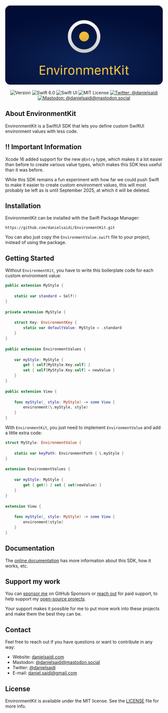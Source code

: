 <p align="center">
    <img src ="Resources/Logo_Rounded.png" alt="EnvironmentKit Logo" title="EnvironmentKit" />
</p>

<p align="center">
    <img src="https://img.shields.io/github/v/release/danielsaidi/EnvironmentKit?color=%2300550&sort=semver" alt="Version" title="Version" />
    <img src="https://img.shields.io/badge/swift-6.0-orange.svg" alt="Swift 6.0" />
    <img src="https://img.shields.io/badge/platform-SwiftUI-blue.svg" alt="Swift UI" title="Swift UI" />
    <img src="https://img.shields.io/github/license/danielsaidi/EnvironmentKit" alt="MIT License" title="MIT License" />
    <a href="https://twitter.com/danielsaidi"><img src="https://img.shields.io/twitter/url?label=Twitter&style=social&url=https%3A%2F%2Ftwitter.com%2Fdanielsaidi" alt="Twitter: @danielsaidi" title="Twitter: @danielsaidi" /></a>
    <a href="https://mastodon.social/@danielsaidi"><img src="https://img.shields.io/mastodon/follow/000253346?label=mastodon&style=social" alt="Mastodon: @danielsaidi@mastodon.social" title="Mastodon: @danielsaidi@mastodon.social" /></a>
</p>



## About EnvironmentKit

EnvironmentKit is a SwiftUI SDK that lets you define custom SwiftUI environment values with less code.


## ‼️ Important Information

Xcode 16 added support for the new `@Entry` type, which makes it a lot easier than before to create various value types, which makes this SDK less useful than it was before.

While this SDK remains a fun experiment with how far we could push Swift to make it easier to create custom environment values, this will most probably be left as is until September 2025, at which it will be deleted.



## Installation

EnvironmentKit can be installed with the Swift Package Manager:

```
https://github.com/danielsaidi/EnvironmentKit.git
```

You can also just copy the `EnvironmentValue.swift` file to your project, instead of using the package.



## Getting Started

Without `EnvironmentKit`, you have to write this boilerplate code for each custom environment value:

```swift
public extension MyStyle {
    
    static var standard = Self()
}

private extension MyStyle {

    struct Key: EnvironmentKey {
        static var defaultValue: MyStyle = .standard
    }
}

public extension EnvironmentValues {

    var myStyle: MyStyle {
        get { self[MyStyle.Key.self] }
        set { self[MyStyle.Key.self] = newValue }
    }
}

public extension View {

    func myStyle(_ style: MyStyle) -> some View {
        environment(\.myStyle, style)
    }
}
```

With `EnvironmentKit`, you just need to implement `EnvironmentValue` and add a little extra code:

```swift
struct MyStyle: EnvironmentValue { 
    
    static var keyPath: EnvironmentPath { \.myStyle }    
}

extension EnvironmentValues {

    var myStyle: MyStyle {
        get { get() } set { set(newValue) }
    }
}

extension View {

    func myStyle(_ style: MyStyle) -> some View {
        environment(style)
    }
}
```



## Documentation

The [online documentation][Documentation] has more information about this SDK, how it works, etc.



## Support my work

You can [sponsor me][Sponsors] on GitHub Sponsors or [reach out][Email] for paid support, to help support my [open-source projects][OpenSource].

Your support makes it possible for me to put more work into these projects and make them the best they can be.



## Contact

Feel free to reach out if you have questions or want to contribute in any way:

* Website: [danielsaidi.com][Website]
* Mastodon: [@danielsaidi@mastodon.social][Mastodon]
* Twitter: [@danielsaidi][Twitter]
* E-mail: [daniel.saidi@gmail.com][Email]



## License

EnvironmentKit is available under the MIT license. See the [LICENSE][License] file for more info.



[Email]: mailto:daniel.saidi@gmail.com

[Website]: https://danielsaidi.com
[GitHub]: https://github.com/danielsaidi
[Twitter]: https://twitter.com/danielsaidi
[Mastodon]: https://mastodon.social/@danielsaidi
[OpenSource]: https://danielsaidi.com/opensource
[Sponsors]: https://github.com/sponsors/danielsaidi

[Documentation]: https://danielsaidi.github.io/EnvironmentKit
[Getting-Started]: https://danielsaidi.github.io/EnvironmentKit/documentation/environmentkit/getting-started

[License]: https://github.com/danielsaidi/EnvironmentKit/blob/master/LICENSE
